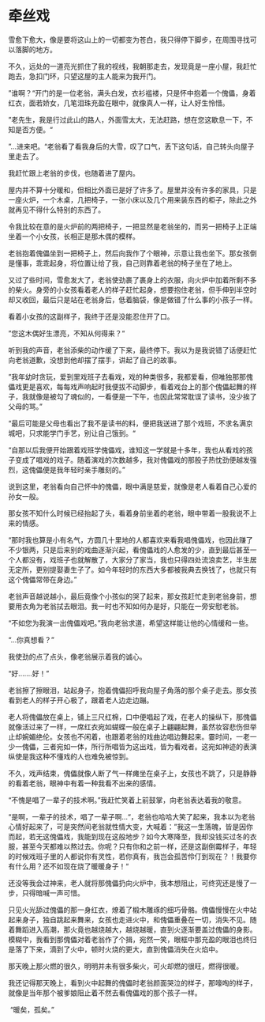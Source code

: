 # 牵丝戏

​雪愈下愈大，像是要将这山上的一切都变为苍白，我只得停下脚步，在周围寻找可以落脚的地方。

​不久，远处的一道亮光抓住了我的视线，我朝那走去，发现竟是一座小屋，我赶忙跑去，急扣门环，只望这屋的主人能来为我开门。

​ ”谁啊？“开门的是一位老翁，满头白发，衣衫褴褛，只是怀中抱着一个傀儡，身着红衣，面若娇女，几笔泪珠充盈在眼中，就像真人一样，让人好生怜惜。

”老先生，我是行过此山的路人，外面雪太大，无法赶路，想在您这歇息一下，不知是否方便。“

 ”...进来吧。“老翁看了看我身后的大雪，叹了口气，丢下这句话，自己转头向屋子里走去了。

 我赶忙跟上老翁的步伐，也随着进了屋内。

屋内并不算十分暖和，但相比外面已是好了许多了。屋里并没有许多的家具，只是一座火炉，一个木桌，几把椅子，一张小床以及几个用来装东西的柜子，除此之外就再见不得什么特别的东西了。

令我比较在意的是火炉前的两把椅子，一把显然是老翁坐的，而另一把椅子上正端坐着一个小女孩，长相正是那木偶的模样。

老翁抱着傀儡坐到一把椅子上，然后向我作了个眼神，示意让我也坐下。那女孩倒是懂事，乖乖起身，将位置让给了我，自己则靠着老翁的椅子坐在了地上。

​又过了些时间，雪愈发大了，老翁使劲裹了裹身上的衣服，向火炉中加着所剩不多的柴火。身旁的小女孩看着老人的样子赶忙起身，想要抱住老翁，但手伸到半空时却又收回，最后只是站在老翁身后，低着脑袋，像是做错了什么事的小孩子一样。

看着小女孩的这副样子，我终于还是没能忍住开了口。

”您这木偶好生漂亮，不知从何得来？“

​听到我的声音，老翁添柴的动作缓了下来，最终停下。我以为是我说错了话便赶忙向老翁道歉，没想到他却摆了摆手，讲起了自己的故事。

”我年幼时贪玩，爱到里戏班子去看戏，戏的种类很多，我都爱看，但唯独那那傀儡戏更是喜欢，每每戏声响起时我便拔不动脚步，看着戏台上的那个傀儡起舞的样子，我就像是被勾了魂似的，一看便是一下午，也因此常常耽误了读书，没少挨了父母的骂。”

“最后可能是父母也看出了我不是读书的料，便把我送进了那个戏班，不求名满京城吧，只求能学门手艺，别让自己饿到。“

​“自那以后我便开始跟着戏班学傀儡戏，谁知这一学就是十多年，我也从看戏的孩子变成了唱戏的戏子。随着演戏的次数越多，我对傀儡戏的那股子热忱劲便越发强烈，这傀儡便是我年轻时亲手雕刻的。”

说到这里，老翁看向自己怀中的傀儡，眼中满是慈爱，就像是老人看着自己心爱的孙女一般。

​那女孩不知什么时候已经抬起了头，看着身前坐着的老翁，眼中带着一股我说不上来的情感。

​“那时我也算是小有名气，方圆几十里地的人都喜欢来看我唱傀儡戏，也因此赚了不少银两，只是后来别的戏曲逐渐兴起，看傀儡戏的人愈发的少，直到最后甚至一个人都没有，戏班子也就解散了，大家分了家当，我也只得四处流浪卖艺，半生居无定所，更别提娶妻生子了。如今年轻时的东西大多都被我典去换钱了，也就只有这个傀儡常带在身边。”

​老翁声音越说越小，最后竟像个小孩似的哭了起来，那女孩赶忙走到老翁身前，想要用衣角为老翁拭去眼泪。我一时也不知如何办是好，只能在一旁安慰老翁。

​“不如您为我演一出傀儡戏吧。”我向老翁求道，希望这样能让他的心情缓和一些。

“...你真想看？”

​我使劲的点了点头，像老翁展示着我的诚心。

“好.......好！”

老翁擦了擦眼泪，站起身子，抱着傀儡招呼我向屋子角落的那个桌子走去。那女孩看到老人的样子开心极了，跟着老人边走边蹦。

​老人将傀儡放在桌上，铺上三尺红棉，口中便唱起了戏，在老人的操纵下，那傀儡就像活过来了一样，一席红衣宛如蝴蝶一般在桌子上翩翩起舞，虽然妆容悲伤但举止却婉媚绝伦。女孩也不闲着，也跟着老翁的戏曲边唱边舞起来。霎时间，一老一少一傀儡，三者宛如一体，所行所唱皆为这出戏，皆为看戏者。这宛如神迹的表演纵使是我这种不懂戏的人也难免被惊到。

​不久，戏声结束，傀儡就像人断了气一样瘫坐在桌子上，女孩也不跳了，只是静静的看着老翁，眼神中有着一种我看不出来的感情。

​    “不愧是唱了一辈子的技术啊。”我赶忙笑着上前鼓掌，向老翁表达着我的敬意。

​    “是啊，一辈子的技术，唱了一辈子啊...“，老翁也哈哈大笑了起来，我本以为老翁心情好起来了，可是突然间老翁就性情大变，大喊着：”我这一生落魄，皆是因你而起，若无这傀儡戏，我能到现在这般地步？如今大寒降至，我却没钱买过冬的衣服，甚至今天都难以熬过去。你呢？只有你和之前一样，还是这副倒霉样子，年轻的时候戏班子里的人都说你有灵性，若你真有，我岂会孤苦伶仃到现在？！我要你有什么用？还不如现在烧了暖暖身子！“

​     还没等我会过神来，老人就将那傀儡扔向火炉中，我本想阻止，可终究还是慢了一步，只得暗喊一声可惜。

​     只见火光舔过傀儡的那一身红衣，燎着了椴木雕琢的细巧骨骼。傀儡慢慢在火中站起来身子，独自跳起来舞来，女孩也走进火中，和傀儡重叠在一切，消失不见。随着舞蹈进入高潮，那火竟也越烧越大，越烧越暖，直到火逐渐要盖过傀儡的身影。模糊中，我看到那傀儡对着老翁作了个揖，宛然一笑，眼框中那充盈的眼泪也终归是落了下来，滴到了火中，顿时火烧的更大，直到傀儡消失在火焰中。

​       那天晚上那火燃的很久，明明并未有很多柴火，可火却燃的很旺，燃得很暖。

​       我还记得那天晚上，看到火中起舞的傀儡时老翁颜面哭泣的样子，那嚎啕的样子，就像是当年那个被爹娘阻止着不然去看傀儡戏的那个孩子一样。

​     “暖矣，孤矣。”
